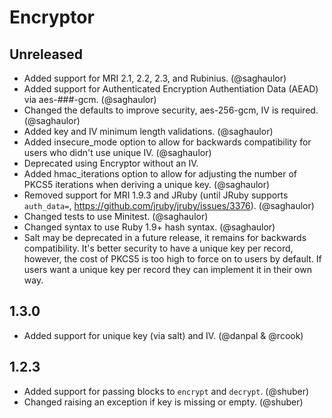 # Encryptor #

## Unreleased ##

* Added support for MRI 2.1, 2.2, 2.3, and Rubinius. (@saghaulor)
* Added support for Authenticated Encryption Authentiation Data (AEAD) via aes-###-gcm. (@saghaulor)
* Changed the defaults to improve security, aes-256-gcm, IV is required. (@saghaulor)
* Added key and IV minimum length validations. (@saghaulor)
* Added insecure_mode option to allow for backwards compatibility for users who didn't use unique IV. (@saghaulor)
* Deprecated using Encryptor without an IV.
* Added hmac_iterations option to allow for adjusting the number of PKCS5 iterations when deriving a unique key. (@saghaulor)
* Removed support for MRI 1.9.3 and JRuby (until JRuby supports `auth_data=`, https://github.com/jruby/jruby/issues/3376). (@saghaulor)
* Changed tests to use Minitest. (@saghaulor)
* Changed syntax to use Ruby 1.9+ hash syntax. (@saghaulor)
* Salt may be deprecated in a future release, it remains for backwards compatibility. It's better security to have a unique key per record, however, the cost of PKCS5 is too high to force on to users by default. If users want a unique key per record they can implement it in their own way.

## 1.3.0 ##

* Added support for unique key (via salt) and IV. (@danpal & @rcook)

## 1.2.3 ##

* Added support for passing blocks to `encrypt` and `decrypt`. (@shuber)
* Changed raising an exception if key is missing or empty. (@shuber)
